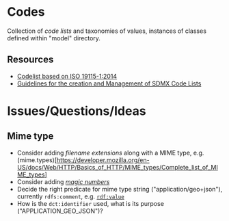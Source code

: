# Codes

Collection of *code lists* and taxonomies of values, instances of classes defined within "model" directory.

## Resources
- [Codelist based on ISO 19115-1:2014](https://github.com/ISO-TC211/GOM/tree/master/isotc211_GOM_harmonizedOntology/19115-1/2014/codes)
- [Guidelines for the creation and Management of SDMX Code Lists](https://sdmx.org/wp-content/uploads/SDMX_Guidelines_for_CDCL.docx)

# Issues/Questions/Ideas

## Mime type
- Consider adding *filename extensions* along with a MIME type, e.g. (mime.types)[https://developer.mozilla.org/en-US/docs/Web/HTTP/Basics_of_HTTP/MIME_types/Complete_list_of_MIME_types]
- Consider adding [*magic numbers*](https://en.wikipedia.org/wiki/File_format#Magic_number)
- Decide the right predicate for mime type string ("application/geo+json"), currently `rdfs:comment`, e.g. [`rdf:value`](https://www.w3.org/TR/rdf-schema/#ch_value)
- How is the `dct:identifier` used, what is its purpose ("APPLICATION_GEO_JSON")?
